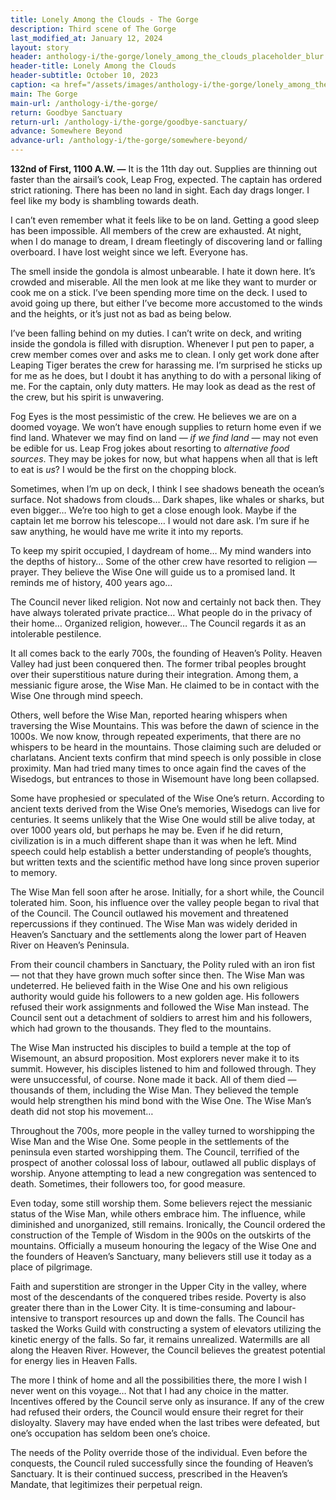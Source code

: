 ```yaml
---
title: Lonely Among the Clouds - The Gorge
description: Third scene of The Gorge
last_modified_at: January 12, 2024
layout: story
header: anthology-i/the-gorge/lonely_among_the_clouds_placeholder_blur.jpg
header-title: Lonely Among the Clouds
header-subtitle: October 10, 2023
caption: <a href="/assets/images/anthology-i/the-gorge/lonely_among_the_clouds_placeholder.jpg" target="_blank">A.I. placeholder artwork</a> generated using <a href="https://creator.nightcafe.studio/creation/ojZMUd4DB8B6Fxn2ektm" target="_blank">NightCafe Stable Diffusion XL v1.0 ⧉</a> — <a href="https://creativecommons.org/publicdomain/zero/1.0/" target="_blank">CC0 1.0 ⧉</a>
main: The Gorge
main-url: /anthology-i/the-gorge/
return: Goodbye Sanctuary
return-url: /anthology-i/the-gorge/goodbye-sanctuary/
advance: Somewhere Beyond
advance-url: /anthology-i/the-gorge/somewhere-beyond/
---
```


**132nd of First, 1100 A.W. —** It is the 11th day out. Supplies are thinning out faster than the airsail’s cook, Leap Frog, expected. The captain has ordered strict rationing. There has been no land in sight. Each day drags longer. I feel like my body is shambling towards death.

I can’t even remember what it feels like to be on land. Getting a good sleep has been impossible. All members of the crew are exhausted. At night, when I do manage to dream, I dream fleetingly of discovering land or falling overboard. I have lost weight since we left. Everyone has.

The smell inside the gondola is almost unbearable. I hate it down here. It’s crowded and miserable. All the men look at me like they want to murder or cook me on a stick. I’ve been spending more time on the deck. I used to avoid going up there, but either I’ve become more accustomed to the winds and the heights, or it’s just not as bad as being below.

I’ve been falling behind on my duties. I can’t write on deck, and writing inside the gondola is filled with disruption. Whenever I put pen to paper, a crew member comes over and asks me to clean. I only get work done after Leaping Tiger berates the crew for harassing me. I’m surprised he sticks up for me as he does, but I doubt it has anything to do with a personal liking of me. For the captain, only duty matters. He may look as dead as the rest of the crew, but his spirit is unwavering.

Fog Eyes is the most pessimistic of the crew. He believes we are on a doomed voyage. We won’t have enough supplies to return home even if we find land. Whatever we may find on land — *if we find land* — may not even be edible for us. Leap Frog jokes about resorting to *alternative food sources*. They may be jokes for now, but what happens when all that is left to eat is *us*? I would be the first on the chopping block.

Sometimes, when I’m up on deck, I think I see shadows beneath the ocean’s surface. Not shadows from clouds… Dark shapes, like whales or sharks, but even bigger… We’re too high to get a close enough look. Maybe if the captain let me borrow his telescope… I would not dare ask. I’m sure if he saw anything, he would have me write it into my reports.

To keep my spirit occupied, I daydream of home… My mind wanders into the depths of history… Some of the other crew have resorted to religion — prayer. They believe the Wise One will guide us to a promised land. It reminds me of history, 400 years ago…

The Council never liked religion. Not now and certainly not back then. They have always tolerated private practice… What people do in the privacy of their home… Organized religion, however… The Council regards it as an intolerable pestilence.

It all comes back to the early 700s, the founding of Heaven’s Polity. Heaven Valley had just been conquered then. The former tribal peoples brought over their superstitious nature during their integration. Among them, a messianic figure arose, the Wise Man. He claimed to be in contact with the Wise One through mind speech.

Others, well before the Wise Man, reported hearing whispers when traversing the Wise Mountains. This was before the dawn of science in the 1000s. We now know, through repeated experiments, that there are no whispers to be heard in the mountains. Those claiming such are deluded or charlatans. Ancient texts confirm that mind speech is only possible in close proximity. Man had tried many times to once again find the caves of the Wisedogs, but entrances to those in Wisemount have long been collapsed.

Some have prophesied or speculated of the Wise One’s return. According to ancient texts derived from the Wise One’s memories, Wisedogs can live for centuries. It seems unlikely that the Wise One would still be alive today, at over 1000 years old, but perhaps he may be. Even if he did return, civilization is in a much different shape than it was when he left. Mind speech could help establish a better understanding of people’s thoughts, but written texts and the scientific method have long since proven superior to memory.

The Wise Man fell soon after he arose. Initially, for a short while, the Council tolerated him. Soon, his influence over the valley people began to rival that of the Council. The Council outlawed his movement and threatened repercussions if they continued. The Wise Man was widely derided in Heaven’s Sanctuary and the settlements along the lower part of Heaven River on Heaven’s Peninsula.

From their council chambers in Sanctuary, the Polity ruled with an iron fist — not that they have grown much softer since then. The Wise Man was undeterred. He believed faith in the Wise One and his own religious authority would guide his followers to a new golden age. His followers refused their work assignments and followed the Wise Man instead. The Council sent out a detachment of soldiers to arrest him and his followers, which had grown to the thousands. They fled to the mountains.

The Wise Man instructed his disciples to build a temple at the top of Wisemount, an absurd proposition. Most explorers never make it to its summit. However, his disciples listened to him and followed through. They were unsuccessful, of course. None made it back. All of them died — thousands of them, including the Wise Man. They believed the temple would help strengthen his mind bond with the Wise One. The Wise Man’s death did not stop his movement…

Throughout the 700s, more people in the valley turned to worshipping the Wise Man and the Wise One. Some people in the settlements of the peninsula even started worshipping them. The Council, terrified of the prospect of another colossal loss of labour, outlawed all public displays of worship. Anyone attempting to lead a new congregation was sentenced to death. Sometimes, their followers too, for good measure.

Even today, some still worship them. Some believers reject the messianic status of the Wise Man, while others embrace him. The influence, while diminished and unorganized, still remains. Ironically, the Council ordered the construction of the Temple of Wisdom in the 900s on the outskirts of the mountains. Officially a museum honouring the legacy of the Wise One and the founders of Heaven’s Sanctuary, many believers still use it today as a place of pilgrimage.

Faith and superstition are stronger in the Upper City in the valley, where most of the descendants of the conquered tribes reside. Poverty is also greater there than in the Lower City. It is time-consuming and labour-intensive to transport resources up and down the falls. The Council has tasked the Works Guild with constructing a system of elevators utilizing the kinetic energy of the falls. So far, it remains unrealized. Watermills are all along the Heaven River. However, the Council believes the greatest potential for energy lies in Heaven Falls.

The more I think of home and all the possibilities there, the more I wish I never went on this voyage… Not that I had any choice in the matter. Incentives offered by the Council serve only as insurance. If any of the crew had refused their orders, the Council would ensure their regret for their disloyalty. Slavery may have ended when the last tribes were defeated, but one’s occupation has seldom been one’s choice.

The needs of the Polity override those of the individual. Even before the conquests, the Council ruled successfully since the founding of Heaven’s Sanctuary. It is their continued success, prescribed in the Heaven’s Mandate, that legitimizes their perpetual reign.